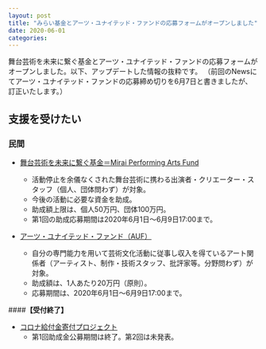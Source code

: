 ```yaml
---
layout: post
title: "みらい基金とアーツ・ユナイテッド・ファンドの応募フォームがオープンしました"
date: 2020-06-01
categories:
---
```


舞台芸術を未来に繋ぐ基金とアーツ・ユナイテッド・ファンドの応募フォームがオープンしました。以下、アップデートした情報の抜粋です。
（前回のNewsにてアーツ・ユナイテッド・ファンドの応募締め切りを6月7日と書きましたが、訂正いたします。）

## 支援を受けたい
### 民間
*  [舞台芸術を未来に繋ぐ基金＝Mirai Performing Arts Fund](https://www.info.public.or.jp/mirai-performing-arts-fund)
	* 活動停止を余儀なくされた舞台芸術に携わる出演者・クリエーター・スタッフ（個人、団体問わず）が対象。
	* 今後の活動に必要な資金を助成。
	* 助成額上限は、個人50万円、団体100万円。
	* 第1回の助成応募期間は2020年6月1日〜6月9日17:00まで。

* [アーツ・ユナイテッド・ファンド（AUF）](https://www.info.public.or.jp/auf)
	* 自分の専門能力を用いて芸術文化活動に従事し収入を得ているアート関係者（アーティスト、制作・技術スタッフ、批評家等。分野問わず）が対象。
	* 助成額は、1人あたり20万円（原則）。
	* 応募期間は、2020年6月1日〜6月9日17:00まで。

####**【受付終了】**
* [コロナ給付金寄付プロジェクト](https://www.info.public.or.jp/corona-kifu)
	* 第1回助成金公募期間は終了。第2回は未発表。